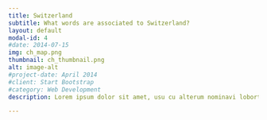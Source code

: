 ```yaml
---
title: Switzerland
subtitle: What words are associated to Switzerland?
layout: default
modal-id: 4
#date: 2014-07-15
img: ch_map.png
thumbnail: ch_thumbnail.png
alt: image-alt
#project-date: April 2014
#client: Start Bootstrap
#category: Web Development
description: Lorem ipsum dolor sit amet, usu cu alterum nominavi lobortis. At duo novum diceret. Tantas apeirian vix et, usu sanctus postulant inciderint ut, populo diceret necessitatibus in vim. Cu eum dicam feugiat noluisse.

---
```

